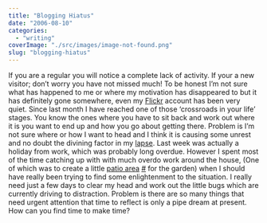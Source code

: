```yaml
---
title: "Blogging Hiatus"
date: "2006-08-10"
categories: 
  - "writing"
coverImage: "./src/images/image-not-found.png"
slug: "blogging-hiatus"
---
```


If you are a regular you will notice a complete lack of activity. If your a new visitor; don’t worry you have not missed much! To be honest I’m not sure what has happened to me or where my motivation has disappeared to but it has definitely gone somewhere, even my [Flickr](http://www.flickr.com/photos/funkylarma/) account has been very quiet. Since last month I have reached one of those ‘crossroads in your life’ stages. You know the ones where you have to sit back and work out where it is you want to end up and how you go about getting there. Problem is I’m not sure where or how I want to head and I think it is causing some unrest and no doubt the divining factor in my [lapse](https://adamchamberlin.info/post/1424920245/gone-off-the-rails). Last week was actually a holiday from work, which was probably long overdue. However I spent most of the time catching up with with much overdo work around the house, (One of which was to create a little [patio area](http://static.flickr.com/57/211197610_ea2268ffca.jpg) [#](http://www.flickr.com/photos/funkylarma/211197610/ "Flickr") for the garden) when I should have really been trying to find some enlightenment to the situation. I really need just a few days to clear my head and work out the little bugs which are currently driving to distraction. Problem is there are so many things that need urgent attention that time to reflect is only a pipe dream at present. How can you find time to make time?
